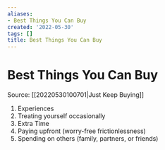 ```yaml
---
aliases:
- Best Things You Can Buy
created: '2022-05-30'
tags: []
title: Best Things You Can Buy
---
```


# Best Things You Can Buy

Source: [[20220530100701|Just Keep Buying]]

1. Experiences
2. Treating yourself occasionally
3. Extra Time
4. Paying upfront (worry-free frictionlessness)
5. Spending on others (family, partners, or friends)